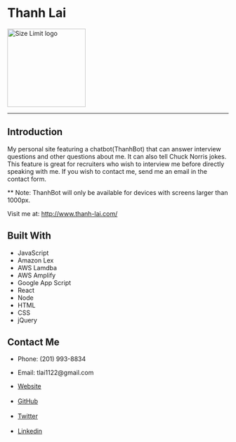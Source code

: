 # Thanh Lai
<img align="center" width="178" height="178"
     title="Size Limit logo" src="./public/favicon.ico">

---

## Introduction
My personal site featuring a chatbot(ThanhBot) that can answer interview questions and other questions about me. It can also tell Chuck Norris jokes. This feature is great for recruiters who wish to interview me before directly speaking with me. If you wish to contact me, send me an email in the contact form.

** Note: ThanhBot will only be available for devices with screens larger than 1000px.
 
Visit me at: http://www.thanh-lai.com/

## Built With

- JavaScript
- Amazon Lex
- AWS Lamdba
- AWS Amplify
- Google App Script
- React
- Node
- HTML
- CSS
- jQuery

## Contact Me

<ul>
  <li><p>Phone: (201) 993-8834</p></li>
  <li><p>Email: tlai1122@gmail.com</p></li>
  <li><a href="http://www.thanh-lai.com/" target="_blank" >Website</a></li><br>
  <li><a href="https://github.com/Thanh-Lai" target="_blank" >GitHub</a></li><br>
  <li><a href="https://twitter.com/tlaiful" target="_blank" >Twitter</a></li><br>
  <li><a href="https://www.linkedin.com/in/thanhlai/" target="_blank" >Linkedin</a></li><br>
</ul>
